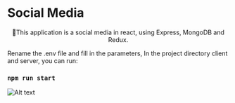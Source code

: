 # Social Media

<p align="center">🚀This application is a social media in react, using Express, MongoDB and Redux. </p>


Rename the .env file and fill in the parameters, In the project directory client and server, you can run:

### `npm run start`

![Alt text](app.gif)